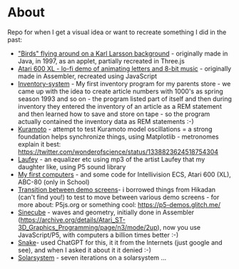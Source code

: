 # About

Repo for when I get a visual idea or want to recreate something I did in the past:

- ["Birds" flying around on a Karl Larsson background](/boids-karl-larsson/index.html) - originally made in Java, in 1997, as an applet, partially recreated in Three.js
- [Atari 600 XL - lo-fi demo of animating letters and 8-bit music](/demo-atari600xl/600xl-visual-art-rev5.html) - originally made in Assembler, recreated using JavaScript
- [Inventory-system](https://github.com/skirtapaieo/play-101/blob/main/Inventory-system/inventory.bas) - My first inventory program for my parents store - we came up with the idea to create article numbers with 1000's as spring season 1993 and so on - the program listed part of itself and then during inventory they entered the inventory of an article as a REM statement and then learned how to save and store on tape - so the program actually contained the inventory data as REM statements :-)
- [Kuramoto](/kuramoto/kuramoto.py) - attempt to test Kuramoto model oscillations = a strong foundation helps synchronize things, using Matplotlib - metronomes explain it best: https://twitter.com/wonderofscience/status/1338823624518754304
- [Laufey](/laufey/laufey5.html) - an equalizer etc using mp3 of the artist Laufey that my daughter like, using P5 sound library
- [My first computers](/oldschool/README.md) - and some code for Intellivision ECS, Atari 600 (XL), ABC-80 (only in School)
- [Transition between demo screens](/p5-experiments/loop.html)- i borrowed things from Hikadan (can't find you!) to test to move between various demo screens - for more about: P5js.org or something cool: https://p5-demos.glitch.me/
- [Sinecube](/sinecube/sinecube2.html) - waves and geometry, initially done in Assembler (https://archive.org/details/Atari_ST-3D_Graphics_Programming/page/n3/mode/2up), now you use JavaScript/P5, with computers a billion times better :-)
- [Snake](/snake/snake-rev1.html)- used ChatGPT for this, it it from the Internets (just google and see), and when I asked it about it it denied :-)
- [Solarsystem](/solarsystem/solar7.html) - seven iterations on a solarsystem ...


